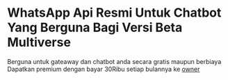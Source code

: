 # WhatsApp Api Resmi Untuk Chatbot Yang Berguna Bagi Versi Beta Multiverse

Berguna untuk gateaway dan chatbot anda secara gratis maupun berbiaya
Dapatkan premium dengan bayar 30Ribu setiap bulannya ke [owner](https://wa.me/+6285868055463)
